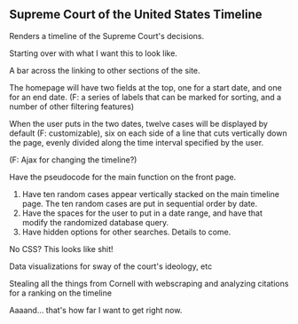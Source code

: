 Supreme Court of the United States Timeline
-------------------------------------------
Renders a timeline of the Supreme Court's decisions.

Starting over with what I want this to look like.

A bar across the linking to other sections of the site.

The homepage will have two fields at the top, one for a start date, and one for an end date. (F: a series of labels that can be marked for sorting, and a number of other filtering features)

When the user puts in the two dates, twelve cases will be displayed by default (F: customizable), six on each side of a line that cuts vertically down the page, evenly divided along the time interval specified by the user.

(F: Ajax for changing the timeline?)

Have the pseudocode for the main function on the front page.
1) Have ten random cases appear vertically stacked on the main timeline page. The ten random cases are put in sequential order by date.
2) Have the spaces for the user to put in a date range, and have that modify the randomized database query.
3) Have hidden options for other searches. Details to come.

No CSS? This looks like shit!

Data visualizations for sway of the court's ideology, etc

Stealing all the things from Cornell with webscraping and analyzing citations for a ranking on the timeline

Aaaand... that's how far I want to get right now.
